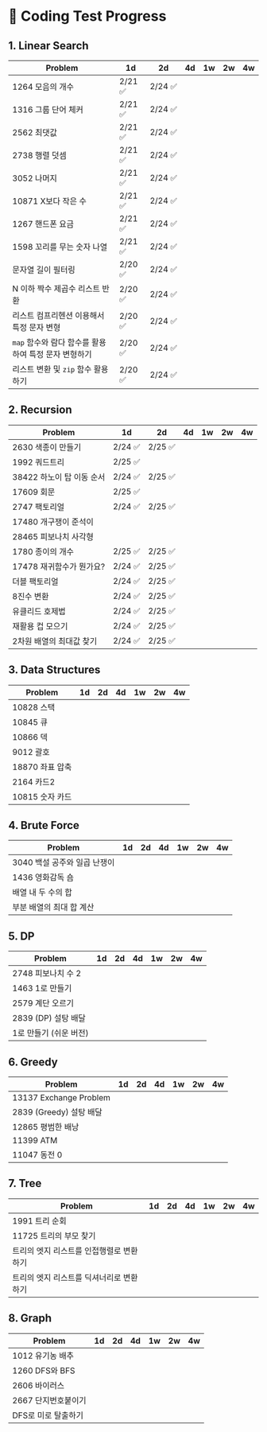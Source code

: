 # 📌 Coding Test Progress

## 1. Linear Search

| Problem                                              | 1d      | 2d      | 4d  | 1w  | 2w  | 4w  |
| ---------------------------------------------------- | ------- | ------- | --- | --- | --- | --- |
| 1264 모음의 개수                                     | 2/21 ✅ | 2/24 ✅ |     |     |     |     |
| 1316 그룹 단어 체커                                  | 2/21 ✅ | 2/24 ✅ |     |     |     |     |
| 2562 최댓값                                          | 2/21 ✅ | 2/24 ✅ |     |     |     |     |
| 2738 행렬 덧셈                                       | 2/21 ✅ | 2/24 ✅ |     |     |     |     |
| 3052 나머지                                          | 2/21 ✅ | 2/24 ✅ |     |     |     |     |
| 10871 X보다 작은 수                                  | 2/21 ✅ | 2/24 ✅ |     |     |     |     |
| 1267 핸드폰 요금                                     | 2/21 ✅ | 2/24 ✅ |     |     |     |     |
| 1598 꼬리를 무는 숫자 나열                           | 2/21 ✅ | 2/24 ✅ |     |     |     |     |
| 문자열 길이 필터링                                   | 2/20 ✅ | 2/24 ✅ |     |     |     |     |
| N 이하 짝수 제곱수 리스트 반환                       | 2/20 ✅ | 2/24 ✅ |     |     |     |     |
| 리스트 컴프리헨션 이용해서 특정 문자 변형            | 2/20 ✅ | 2/24 ✅ |     |     |     |     |
| `map` 함수와 람다 함수를 활용하여 특정 문자 변형하기 | 2/20 ✅ | 2/24 ✅ |     |     |     |     |
| 리스트 변환 및 `zip` 함수 활용하기                   | 2/20 ✅ | 2/24 ✅ |     |     |     |     |

## 2. Recursion

| Problem                   | 1d      | 2d      | 4d  | 1w  | 2w  | 4w  |
| ------------------------- | ------- | ------- | --- | --- | --- | --- |
| 2630 색종이 만들기        | 2/24 ✅ | 2/25 ✅ |     |     |     |     |
| 1992 쿼드트리             | 2/25 ✅ |         |     |     |     |     |
| 38422 하노이 탑 이동 순서 | 2/24 ✅ | 2/25 ✅ |     |     |     |     |
| 17609 회문                | 2/25 ✅ |         |     |     |     |     |
| 2747 팩토리얼             | 2/24 ✅ | 2/25 ✅ |     |     |     |     |
| 17480 개구쟁이 준석이     |         |         |     |     |     |     |
| 28465 피보나치 사각형     |         |         |     |     |     |     |
| 1780 종이의 개수          | 2/25 ✅ | 2/25 ✅ |     |     |     |     |
| 17478 재귀함수가 뭔가요?  | 2/24 ✅ | 2/25 ✅ |     |     |     |     |
| 더블 팩토리얼             | 2/24 ✅ | 2/25 ✅ |     |     |     |     |
| 8진수 변환                | 2/24 ✅ | 2/25 ✅ |     |     |     |     |
| 유클리드 호제법           | 2/24 ✅ | 2/25 ✅ |     |     |     |     |
| 재활용 컵 모으기          | 2/24 ✅ | 2/25 ✅ |     |     |     |     |
| 2차원 배열의 최대값 찾기  | 2/24 ✅ | 2/25 ✅ |     |     |     |     |

## 3. Data Structures

| Problem         | 1d  | 2d  | 4d  | 1w  | 2w  | 4w  |
| --------------- | --- | --- | --- | --- | --- | --- |
| 10828 스택      |     |     |     |     |     |     |
| 10845 큐        |     |     |     |     |     |     |
| 10866 덱        |     |     |     |     |     |     |
| 9012 괄호       |     |     |     |     |     |     |
| 18870 좌표 압축 |     |     |     |     |     |     |
| 2164 카드2      |     |     |     |     |     |     |
| 10815 숫자 카드 |     |     |     |     |     |     |

## 4. Brute Force

| Problem                      | 1d  | 2d  | 4d  | 1w  | 2w  | 4w  |
| ---------------------------- | --- | --- | --- | --- | --- | --- |
| 3040 백설 공주와 일곱 난쟁이 |     |     |     |     |     |     |
| 1436 영화감독 숌             |     |     |     |     |     |     |
| 배열 내 두 수의 합           |     |     |     |     |     |     |
| 부분 배열의 최대 합 계산     |     |     |     |     |     |     |

## 5. DP

| Problem                | 1d  | 2d  | 4d  | 1w  | 2w  | 4w  |
| ---------------------- | --- | --- | --- | --- | --- | --- |
| 2748 피보나치 수 2     |     |     |     |     |     |     |
| 1463 1로 만들기        |     |     |     |     |     |     |
| 2579 계단 오르기       |     |     |     |     |     |     |
| 2839 (DP) 설탕 배달    |     |     |     |     |     |     |
| 1로 만들기 (쉬운 버전) |     |     |     |     |     |     |

## 6. Greedy

| Problem                 | 1d  | 2d  | 4d  | 1w  | 2w  | 4w  |
| ----------------------- | --- | --- | --- | --- | --- | --- |
| 13137 Exchange Problem  |     |     |     |     |     |     |
| 2839 (Greedy) 설탕 배달 |     |     |     |     |     |     |
| 12865 평범한 배낭       |     |     |     |     |     |     |
| 11399 ATM               |     |     |     |     |     |     |
| 11047 동전 0            |     |     |     |     |     |     |

## 7. Tree

| Problem                                  | 1d  | 2d  | 4d  | 1w  | 2w  | 4w  |
| ---------------------------------------- | --- | --- | --- | --- | --- | --- |
| 1991 트리 순회                           |     |     |     |     |     |     |
| 11725 트리의 부모 찾기                   |     |     |     |     |     |     |
| 트리의 엣지 리스트를 인접행렬로 변환하기 |     |     |     |     |     |     |
| 트리의 엣지 리스트를 딕셔너리로 변환하기 |     |     |     |     |     |     |

## 8. Graph

| Problem             | 1d  | 2d  | 4d  | 1w  | 2w  | 4w  |
| ------------------- | --- | --- | --- | --- | --- | --- |
| 1012 유기농 배추    |     |     |     |     |     |     |
| 1260 DFS와 BFS      |     |     |     |     |     |     |
| 2606 바이러스       |     |     |     |     |     |     |
| 2667 단지번호붙이기 |     |     |     |     |     |     |
| DFS로 미로 탈출하기 |     |     |     |     |     |     |
